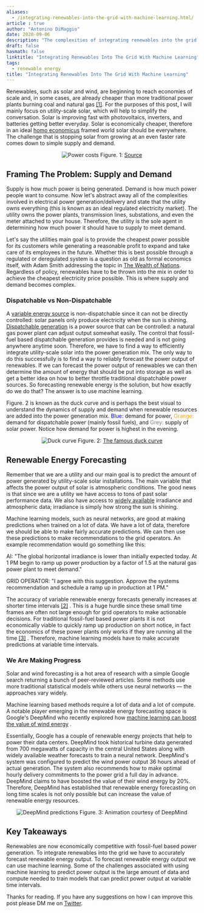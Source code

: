 ```yaml
---
aliases:
  - /integrating-renewables-into-the-grid-with-machine-learning.html/
article : true
author: "Antonino DiMaggio"
date: 2020-09-06
description: "The complexities of integrating renewables into the grid are here. Machine learning will be key in helping to make this transition possible."
draft: false
hasmath: false
linktitle: "Integrating Renewables Into The Grid With Machine Learning"
tags:
  - renewable energy
title: "Integrating Renewables Into The Grid With Machine Learning"
---
```


Renewables, such as solar and wind, are beginning to reach economies of scale and, in some cases, are already cheaper than more traditional power plants burning coal and natural gas [[1]](https://www.nrel.gov/docs/fy19osti/72842.pdf). For the purposes of this post, I will mainly focus on utility-scale solar, which will help to simplify the conversation. Solar is improving fast with photovoltaics, inverters, and batteries getting better everyday. Solar is economically cheaper, therefore in an ideal [homo economicus](https://en.wikipedia.org/wiki/Homo_economicus) framed world solar should be everywhere. The challenge that is stopping solar from growing at an even faster rate comes down to simple supply and demand.

<div align="center">
  <img src="images/integrating-renewables-into-the-grid-with-machine-learning/power_costs.png" alt="Power costs">
  Figure. 1: <a href="https://www.nrel.gov/docs/fy19osti/72842.pdf" rel="nofollow">Source</a>
</div>

## Framing The Problem: Supply and Demand
Supply is how much power is being generated. Demand is how much power people want to consume. Now let's abstract away all of the complexities involved in electrical power generation/delivery and state that the utility owns everything (this is known as an ideal regulated electricity market). The utility owns the power plants, transmission lines, substations, and even the meter attached to your house. Therefore, the utility is the sole agent in determining how much power it should have to supply to meet demand.

Let's say the utilities main goal is to provide the cheapest power possible for its customers while generating a reasonable profit to expand and take care of its employees in the future. Whether this is best possible through a regulated or deregulated system is a question as old as formal economics itself, with Adam Smith addressing the topic in [The Wealth of Nations](https://en.wikipedia.org/wiki/The_Wealth_of_Nations). Regardless of policy, renewables have to be thrown into the mix in order to achieve the cheapest electricity price possible. This is where supply and demand becomes complex.

### Dispatchable vs Non-Dispatchable
A [variable energy source](https://en.wikipedia.org/wiki/Variable_renewable_energy) is non-dispatchable since it can not be directly controlled: solar panels only produce electricity when the sun is shining. [Dispatchable generation](https://en.wikipedia.org/wiki/Dispatchable_generation) is a power source that can be controlled: a natural gas power plant can adjust output somewhat easily. The control that fossil-fuel based dispatchable generation provides is needed and is not going anywhere anytime soon. Therefore, we have to find a way to efficiently integrate utility-scale solar into the power generation mix. The only way to do this successfully is to find a way to reliably forecast the power output of renewables. If we can forecast the power output of renewables we can then determine the amount of energy that should be put into storage as well as get a better idea on how to better throttle traditional dispatchable power sources. So forecasting renewable energy is the solution, but how exactly do we do that? The answer is to use machine learning.

Figure. 2 is known as the duck curve and is perhaps the best visual to understand the dynamics of supply and demand when renewable resources are added into the power generation mix. <span style="color:blue"> Blue: </span> demand for power, <span style="color:orange"> Orange: </span> demand for dispatchable power (mainly fossil fuels), and <span style="color:grey"> Grey: </span>  supply of solar power. Notice how demand for power is highest in the evening.

<div align="center">
  <img src="/images/integrating-renewables-into-the-grid-with-machine-learning/duck_curve.png" alt="Duck curve">
  Figure. 2: <a href="https://en.wikipedia.org/wiki/Duck_curve" rel="nofollow">The famous duck curve</a>
</div>

## Renewable Energy Forecasting
Remember that we are a utility and our main goal is to predict the amount of power generated by utility-scale solar installations. The main variable that affects the power output of solar is atmospheric conditions. The good news is that since we are a utility we have access to tons of past solar performance data. We also have access to [widely available](https://nsrdb.nrel.gov/) irradiance and atmospheric data; irradiance is simply how strong the sun is shining.

Machine learning models, such as neural networks, are good at making predictions when trained on a lot of data. We have a lot of data, therefore we should be able to make fairly accurate predictions. We can then use these predictions to make recommendations to the grid operators. An example recommendation would go something like this:

AI: "The global horizontal irradiance is lower than initially expected today. At 1 PM begin to ramp up power production by a factor of 1.5 at the natural gas power plant to meet demand."

GRID OPERATOR: "I agree with this suggestion. Approve the systems recommendation and schedule a ramp up in production at 1 PM."

The accuracy of variable renewable energy forecasts generally increases at shorter time intervals [[2]](https://www.nrel.gov/docs/fy16osti/65728.pdf) . This is a huge hurdle since these small time frames are often not large enough for grid operators to make actionable decisions. For traditional fossil-fuel based power plants it is not economically viable to quickly ramp up production on short notice, in fact the economics of these power plants only works if they are running all the time [[3]](https://www.nrel.gov/docs/fy12osti/53504.pdf) . Therefore, machine learning models have to make accurate predictions at variable time intervals.

### We Are Making Progress
Solar and wind forecasting is a hot area of research with a simple Google search returning a bunch of peer-reviewed articles. Some methods use more traditional statistical models while others use neural networks — the approaches vary widely.

Machine learning based methods require a lot of data and a lot of compute. A notable player emerging in the renewable energy forecasting space is Google's DeepMind who recently explored how [machine learning can boost the value of wind energy](https://deepmind.com/blog/article/machine-learning-can-boost-value-wind-energy) .

Essentially, Google has a couple of renewable energy projects that help to power their data centers. DeepMind took historical turbine data generated from 700 megawatts of capacity in the central United States along with widely available weather forecasts to train a neural network. DeepMind's system was configured to predict the wind power output 36 hours ahead of actual generation. The system also recommends how to make optimal hourly delivery commitments to the power grid a full day in advance. DeepMind claims to have boosted the value of their wind energy by 20%. Therefore, DeepMind has established that renewable energy forecasting on long time scales is not only possible but can increase the value of renewable energy resources.

<div align="center">
  <img src="images/integrating-renewables-into-the-grid-with-machine-learning/deepmind_gif.gif" alt="DeepMind predictions">
  Figure. 3: Animation courtesy of DeepMind
</div>


## Key Takeaways
Renewables are now economically competitive with fossil-fuel based power generation. To integrate renewables into the grid we have to accurately forecast renewable energy output. To forecast renewable energy output we can use machine learning. Some of the challenges associated with using machine learning to predict power output is the large amount of data and compute needed to train models that can predict power output at variable time intervals.

Thanks for reading. If you have any suggestions on how I can improve this post please DM me on [Twitter](https://twitter.com/tonyjdimaggio).
